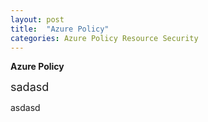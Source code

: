 ```yaml
---
layout: post
title:  "Azure Policy"
categories: Azure Policy Resource Security
---
```


<b>Azure Policy</b>

<font size=+1>sadasd</font>

asdasd
